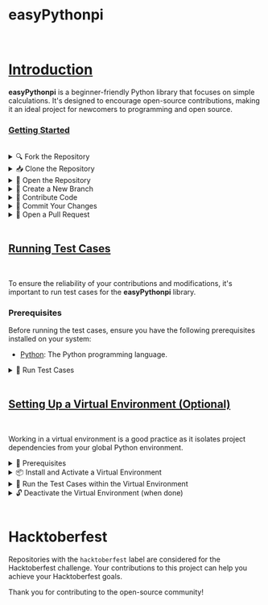 <!-- Replace this with your own banner image or animation -->

# easyPythonpi
<br>

<u>
    <h1>Introduction </h1>
</u>

**easyPythonpi** is a beginner-friendly Python library that focuses on simple calculations. It's designed to encourage open-source contributions, making it an ideal project for newcomers to programming and open source.
<br>

<u>
    <h3>Getting Started</h3>
</u>

<br>
<details>
<summary>🔍 Fork the Repository</summary>
<br>

1. Fork this repository by clicking the "Fork" button in the top-right corner of this page. Alternatively, you can fork it directly from [here](https://github.com/extinctsion/easyPy/fork).
</details>

<details>
<summary>📥 Clone the Repository</summary>
<br>

2. Clone your forked repository to your local computer using the following command. Replace `url_you_just_copied` with the URL of your forked repository.

    ```sh
    git clone url_you_just_copied
    ```
</details>

<details>
<summary>📂 Open the Repository</summary>
<br>

3. Open the cloned repository in your preferred code editor. Additionally, open a terminal within the repository directory.

    ```sh
    cd easyPythonpi
    ```
</details>

<details>
<summary>🌿 Create a New Branch</summary>
<br>

4. Create a new branch for your changes. Replace `username` with your GitHub username in the following command:

    ```sh
    git checkout -b username
    ```
</details>

<details>
<summary>🚀 Contribute Code</summary>
<br>

5. Add your new methods or functions to the `easyPythonpi.py` file within the codebase. Ensure that your code adheres to the coding style and conventions used in the existing code for consistency. For example:

    ```python
    def calculate_average(numbers):
        """Calculate the average of a list of numbers."""
        if len(numbers) == 0:
            return 0
        return sum(numbers) / len(numbers)
    ```
</details>

<details>
<summary>📝 Commit Your Changes</summary>
<br>

6. Once you've added your code, commit your changes to GitHub using the following commands. Make sure you execute them in the precise order, one after another, in your terminal.

    ```sh
    # Stage your changes
    git add .

    # Commit your changes with a descriptive message
    git commit -m "Hacktoberfest contribution"

    # Push your changes to your GitHub repository
    git push -u origin your_github_username
    ```
</details>

<details>
<summary>📢 Open a Pull Request</summary>
<br>

7. Navigate to your forked repository on GitHub. You'll see a yellow box at the top indicating that some changes have been pushed. Click the "Compare & pull request" button.

8. Submit your pull request by adding a title and description. Congratulations, you have successfully opened a pull request in this repository.

   *Note: To complete the Hacktoberfest challenge, you need to open four valid pull requests. If you've followed the above steps, you've already opened one pull request, and you need three more.*
</details>
<br>

<u>
    <h2>Running Test Cases</h2>
</u>
<br>

To ensure the reliability of your contributions and modifications, it's important to run test cases for the **easyPythonpi** library.

### Prerequisites

Before running the test cases, ensure you have the following prerequisites installed on your system:

- [Python](https://www.python.org/downloads/): The Python programming language.

<details>
<summary>🧪 Run Test Cases</summary>
<br>

1. Install the required dependencies using pip:

    ```sh
    pip install -r requirements.txt
    ```
2. Navigate to the project directory in your terminal.
3. Run the test suite:

    ```sh
    python tests.py
    ```

   The test suite will execute, and you'll see the test results in your terminal. Ensure that all tests pass before making any contributions or modifications.
</details>
<br>

<u>
    <h2>Setting Up a Virtual Environment (Optional)</h2>
</u>
<br>

Working in a virtual environment is a good practice as it isolates project dependencies from your global Python environment.

<details>
<summary>🔮 Prerequisites</summary>
<br>

Before setting up a virtual environment, ensure you have Python installed on your system.
</details>

<details>
<summary>📦 Install and Activate a Virtual Environment</summary>
<br>

4. Create a virtual environment (you can replace `venv` with your preferred environment name):

    ```sh
    python -m venv venv
    ```

5. Activate the virtual environment:

   - On Windows:

     ```sh
     venv\Scripts\activate
     ```

   - On macOS and Linux:

     ```sh
     source venv/bin/activate
     ```

6. Install `unittest` (if not already installed):

    ```sh
    pip install unittest
    ```
</details>

<details>
<summary>🔬 Run the Test Cases within the Virtual Environment</summary>
<br>

7. Run the test cases as mentioned above.
</details>

<details>
<summary>🔓 Deactivate the Virtual Environment (when done)</summary>
<br>

8. When you're finished working on the project, deactivate the virtual environment:

    ```sh
    deactivate
    ```
</details>
<br>

# Hacktoberfest

Repositories with the `hacktoberfest` label are considered for the Hacktoberfest challenge. Your contributions to this project can help you achieve your Hacktoberfest goals.

Thank you for contributing to the open-source community!

</div>
